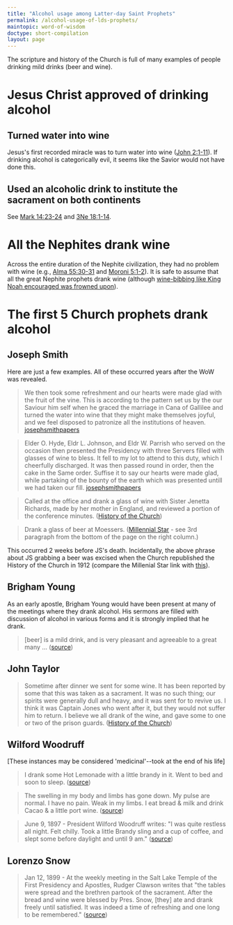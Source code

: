 ```yaml
---
title: "Alcohol usage among Latter-day Saint Prophets"
permalink: /alcohol-usage-of-lds-prophets/
maintopic: word-of-wisdom
doctype: short-compilation
layout: page
---
```


The scripture and history of the Church is full of many examples of people drinking mild drinks (beer and wine).

# Jesus Christ approved of drinking alcohol

## Turned water into wine

Jesus's first recorded miracle was to turn water into wine ([John 2:1-11](https://www.churchofjesuschrist.org/scriptures/nt/john/2.1-11?lang=eng)).  If drinking alcohol is categorically evil, it seems like the Savior would not have done this.

## Used an alcoholic drink to institute the sacrament on both continents

See [Mark 14:23-24](https://www.churchofjesuschrist.org/scriptures/nt/mark/14.23-25?lang=eng) and [3Ne 18:1-14](https://www.churchofjesuschrist.org/scriptures/bofm/3-ne/18.1-14).

# All the Nephites drank wine

Across the entire duration of the Nephite civilization, they had no problem with wine (e.g., [Alma 55:30-31](https://www.churchofjesuschrist.org/scriptures/bofm/alma/55.30-31) and [Moroni 5:1-2](https://www.churchofjesuschrist.org/scriptures/bofm/moro/5?lang=eng)).  It is safe to assume that all the great Nephite prophets drank wine (although [wine-bibbing like King Noah encouraged was frowned upon](https://www.churchofjesuschrist.org/scriptures/bofm/mosiah/11.15?lang=eng#14)).

# The first 5 Church prophets drank alcohol

## Joseph Smith

Here are just a few examples.  All of these occurred years after the WoW was revealed.

> We then took some refreshment and our hearts were made glad with the fruit of the vine. This is according to the pattern set us by the our Saviour him self when he graced the marriage in Cana of Gallilee and  turned the water into wine that they might make themselves joyful, and we feel disposed to patronize all the institutions of heaven. [josephsmithpapers](http://josephsmithpapers.org/paperSummary/history-1834-1836?p=181&highlight=we%20then%20took%20some%20refreshment)

> Elder O. Hyde, Eldr L. Johnson, and Eldr W. Parrish who served on the occasion then presented the Presidency with three Servers filled with glasses of wine to bless. It fell to my lot to attend to this duty, which I cheerfully discharged. It was then passed round in order, then the cake in the Same order. Suffise it to say our hearts were made glad, while partaking of the bounty of the earth which was presented untill we had taken our fill. [josephsmithpapers](http://josephsmithpapers.org/paperSummary/journal-1835-1836?p=134&highlight=filled%20with%20glasses%20of%20wine)

> Called at the office and drank a glass of wine with Sister Jenetta Richards, made by her mother in England, and reviewed a portion of the conference minutes. ([History of the Church](https://byustudies.byu.edu/content/volume-5-chapter-19))

> Drank a glass of beer at Moessers. ([Millennial Star](http://contentdm.lib.byu.edu/cdm/ref/collection/MStar/id/22187) - see 3rd paragraph from the bottom of the page on the right column.)

This occurred 2 weeks before JS's death.  Incidentally, the above phrase about JS grabbing a beer was excised when the Church republished the History of the Church in 1912 (compare the Millenial Star link with [this](https://books.google.com/books?id=JXbZAAAAMAAJ&pg=PA424&dq=other+brother+$200.++Called+at&hl=en&sa=X&ved=0ahUKEwiO_92CiKHKAhUOxGMKHXRACPkQ6AEIHTAA#v=onepage&q=%24200%20William%20Clayton&f=false)).

## Brigham Young

As an early apostle, Brigham Young would have been present at many of the meetings where they drank alcohol.  His sermons are filled with discussion of alcohol in various forms and it is strongly implied that he drank.

> [beer] is a mild drink, and is very pleasant and agreeable to a great many ... ([source](http://jod.mrm.org/18/70))

## John Taylor

> Sometime after dinner we sent for some wine. It has been reported by some that this was taken as a sacrament. It was no such thing; our spirits were generally dull and heavy, and it was sent for to revive us. I think it was Captain Jones who went after it, but they would not suffer him to return. I believe we all drank of the wine, and gave some to one or two of the prison guards. ([History of the Church](https://byustudies.byu.edu/content/volume-7-chapter-9))

## Wilford Woodruff

[These instances may be considered 'medicinal'--took at the end of his life]

> I drank some Hot Lemonade with a little brandy in it. Went to bed and soon to sleep. ([source](http://onthisdayinmormonhistory.blogspot.com/2008/10/april-8th.html))

> The swelling in my body and limbs has gone down.  My pulse are normal. I have no pain. Weak in my limbs. I eat bread & milk and drink Cacao & a little port wine. ([source](http://onthisdayinmormonhistory.blogspot.com/2008/10/april-21st.html))

> June 9, 1897 - President Wilford Woodruff writes: "I was quite restless all night. Felt chilly. Took a little Brandy sling and a cup of coffee, and slept some before daylight and until 9 am." ([source](http://onthisdayinmormonhistory.blogspot.com/2008/10/june-9th.html))

## Lorenzo Snow

> Jan 12, 1899 - At the weekly meeting in the Salt Lake Temple of the First Presidency and Apostles, Rudger Clawson writes that "the tables were spread and the brethren partook of the sacrament. After the bread and wine were blessed by Pres. Snow, [they] ate and drank freely until satisfied. It was indeed a time of refreshing and one long to be remembered." ([source](http://onthisdayinmormonhistory.blogspot.com/2008/10/july-13th.html))
